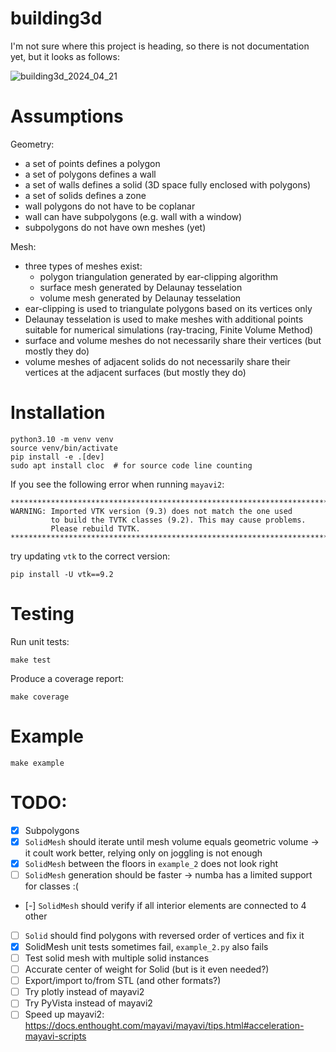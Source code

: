 # building3d

I'm not sure where this project is heading, so there is not documentation yet, but it looks as follows:

![building3d_2024_04_21](https://github.com/krzysztofarendt/building3d/assets/16005748/1d81fe19-f07a-4087-b3d1-95dc0e2ed6cf)

# Assumptions

Geometry:
- a set of points defines a polygon
- a set of polygons defines a wall
- a set of walls defines a solid (3D space fully enclosed with polygons)
- a set of solids defines a zone
- wall polygons do not have to be coplanar
- wall can have subpolygons (e.g. wall with a window)
- subpolygons do not have own meshes (yet)

Mesh:
- three types of meshes exist:
    - polygon triangulation generated by ear-clipping algorithm
    - surface mesh generated by Delaunay tesselation
    - volume mesh generated by Delaunay tesselation
- ear-clipping is used to triangulate polygons based on its vertices only
- Delaunay tesselation is used to make meshes with additional points suitable
  for numerical simulations (ray-tracing, Finite Volume Method)
- surface and volume meshes do not necessarily share their vertices (but
  mostly they do)
- volume meshes of adjacent solids do not necessarily share their vertices at
  the adjacent surfaces (but mostly they do)


# Installation
```
python3.10 -m venv venv
source venv/bin/activate
pip install -e .[dev]
sudo apt install cloc  # for source code line counting
```

If you see the following error when running `mayavi2`:
```
********************************************************************************
WARNING: Imported VTK version (9.3) does not match the one used
         to build the TVTK classes (9.2). This may cause problems.
         Please rebuild TVTK.
********************************************************************************
```
try updating `vtk` to the correct version:
```
pip install -U vtk==9.2
```

# Testing

Run unit tests:
```
make test
```

Produce a coverage report:
```
make coverage
```

# Example
```
make example
```

# TODO:

- [x] Subpolygons
- [x] `SolidMesh` should iterate until mesh volume equals geometric volume ->
  it coult work better, relying only on joggling is not enough
- [x] `SolidMesh` between the floors in `example_2` does not look right
- [ ] `SolidMesh` generation should be faster -> numba has a limited support for classes :(
- [-] `SolidMesh` should verify if all interior elements are connected to 4 other
- [ ] `Solid` should find polygons with reversed order of vertices and fix it
- [x] SolidMesh unit tests sometimes fail, `example_2.py` also fails
- [ ] Test solid mesh with multiple solid instances
- [ ] Accurate center of weight for Solid (but is it even needed?)
- [ ] Export/import to/from STL (and other formats?)
- [ ] Try plotly instead of mayavi2
- [ ] Try PyVista instead of mayavi2
- [ ] Speed up mayavi2: https://docs.enthought.com/mayavi/mayavi/tips.html#acceleration-mayavi-scripts
